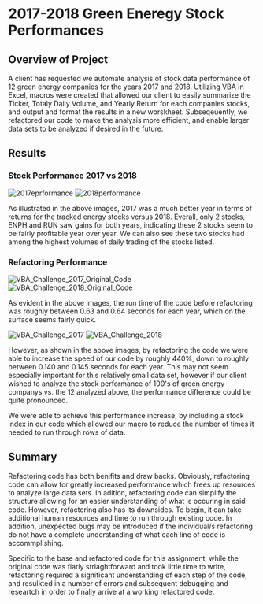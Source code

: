 # 2017-2018 Green Eneregy Stock Performances

## Overview of Project
A client has requested we automate analysis of stock data performance of 12 green energy companies for the years 2017 and 2018. Utilizing VBA in Excel, macros were created that allowed our client to easily summarize the Ticker, Totaly Daily Volume, and Yearly Return for each companies stocks, and output and format the results in a new worskheet. Subseqeuently, we refactored our code to make the analysis more efficient, and enable larger data sets to be analyzed if desired in the future.

## Results

### Stock Performance 2017 vs 2018

![2017eprformance](https://user-images.githubusercontent.com/81761879/116826937-992eea00-ab64-11eb-9de5-5cb823390c50.PNG)
![2018performance](https://user-images.githubusercontent.com/81761879/116826939-9d5b0780-ab64-11eb-862f-78efd5813f5f.PNG)

As illustrated in the above images, 2017 was a much better year in terms of returns for the tracked energy stocks versus 2018. Everall, only 2 stocks, ENPH and RUN saw gains for both years, indicating these 2 stocks seem to be fairly profitable year over year. We can also see these two stocks had among the highest volumes of daily trading of the stocks listed. 

### Refactoring Performance 

![VBA_Challenge_2017_Original_Code](https://user-images.githubusercontent.com/81761879/116827089-60dbdb80-ab65-11eb-930a-db104b8b1f05.PNG)
![VBA_Challenge_2018_Original_Code](https://user-images.githubusercontent.com/81761879/116827110-6c2f0700-ab65-11eb-8b4d-6d84e811882b.PNG)

As evident in the above images, the run time of the code before refactoring was roughly between 0.63 and 0.64 seconds for each year, which on the surface seems fairly quick.  

![VBA_Challenge_2017](https://user-images.githubusercontent.com/81761879/116827150-9f719600-ab65-11eb-86bc-cb3bd9df2584.PNG)
![VBA_Challenge_2018](https://user-images.githubusercontent.com/81761879/116827153-a3051d00-ab65-11eb-96b1-47c0ed34fe4d.PNG)

However, as  shown in the above images, by refactoring the code we were able to increase the speed of our code by roughly 440%, down to roughly between 0.140 and 0.145 seconds for each year. This may not seem especially important for this relatively small data set, however if our client wished to analyze the stock performance of 100's of green energy companys vs. the 12 analyzed above, the performance difference could be quite pronounced. 

We were able to achieve this performance increase, by including a stock index in our code which allowed our macro to reduce the number of times it needed to run through rows of data.

## Summary

Refactoring code has both benifits and draw backs. Obviously, refactoring code can allow for greatly increased performance which frees up resources to analyze large data sets. In adition, refactoring code can simplify the structure allowing for an easier understanding of what is occuring in said code. However, refactoring also has its downsides. To begin, it can take additional human resources and time to run through existing code. In addition, unexpected bugs may be introduced if the individual/s refactoring do not have a complete understanding of what each line of code is accommplishing. 

Specific to the base and refactored code for this assignment, while the original code was fiarly striaghtforward and took little time to write, refactoring required a significant understanding of each step of the code, and resulkted in a number of errors and subsequent debugging and researtch in order to finally arrive at a working refactored code. 
